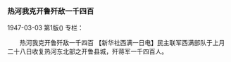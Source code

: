 ### 热河我克开鲁歼敌一千四百

1947-03-03
第1版()
专栏：

　　热河我克开鲁歼敌一千四百
    【新华社西满一日电】民主联军西满部队于上月二十八日收复热河东北部之开鲁县城，歼蒋军一千四百人。
